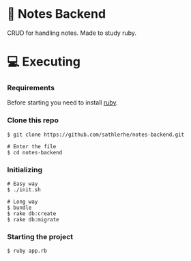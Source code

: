 # :rocket: Notes Backend
CRUD for handling notes. Made to study ruby.

# :computer: Executing
### Requirements
Before starting you need to install [ruby](https://www.ruby-lang.org/).

### Clone this repo
```shell
$ git clone https://github.com/sathlerhe/notes-backend.git

# Enter the file
$ cd notes-backend
```

### Initializing
```shell
# Easy way
$ ./init.sh

# Long way
$ bundle
$ rake db:create
$ rake db:migrate
```

### Starting the project
```shell
$ ruby app.rb
```
